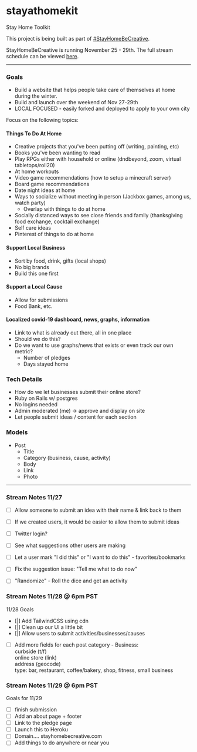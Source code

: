 # stayathomekit
Stay Home Toolkit

This project is being built as part of [#StayHomeBeCreative](https://www.scribemind.com/stay-home-be-creative).

StayHomeBeCreative is running November 25 - 29th. The full stream schedule can be viewed [here](https://docs.google.com/spreadsheets/d/1xPZmO0Ff71xHQ_Jxx2klOeSwabqXcYGziDUNhbtriQ4/edit#gid=1289640734).

***
### Goals
- Build a website that helps people take care of themselves at home during the winter.
- Build and launch over the weekend of Nov 27-29th
- LOCAL FOCUSED - easily forked and deployed to apply to your own city

Focus on the following topics:

#### Things To Do At Home
- Creative projects that you've been putting off (writing, painting, etc)
- Books you've been wanting to read
- Play RPGs either with household or online (dndbeyond, zoom, virtual tabletops/roll20)
- At home workouts
- Video game recommendations (how to setup a minecraft server)
- Board game recommendations
- Date night ideas at home
- Ways to socialize without meeting in person (Jackbox games, among us, watch party)
  - Overlap with things to do at home
- Socially distanced ways to see close friends and family (thanksgiving food exchange, cocktail exchange)
- Self care ideas
- Pinterest of things to do at home

#### Support Local Business
- Sort by food, drink, gifts (local shops)
- No big brands
- Build this one first

#### Support a Local Cause
- Allow for submissions
- Food Bank, etc.

#### Localized covid-19 dashboard, news, graphs, information
- Link to what is already out there, all in one place
- Should we do this?
- Do we want to use graphs/news that exists or even track our own metric?
  - Number of pledges
  - Days stayed home


### Tech Details
- How do we let businesses submit their online store?
- Ruby on Rails w/ postgres
- No logins needed
- Admin moderated (me) -> approve and display on site
- Let people submit ideas / content for each section

### Models
- Post
  - Title
  - Category (business, cause, activity)
  - Body
  - Link
  - Photo


***
### Stream Notes 11/27

- [ ] Allow someone to submit an idea with their name & link back to them
- [ ] If we created users, it would be easier to allow them to submit ideas
- [ ] Twitter login?
- [ ] See what suggestions other users are making
- [ ] Let a user mark "I did this" or "I want to do this" - favorites/bookmarks
- [ ] Fix the suggestion issue: "Tell me what to do now"
- [ ] "Randomize" - Roll the dice and get an activity


### Stream Notes 11/28 @ 6pm PST

11/28 Goals  
- [|] Add TailwindCSS using cdn
- [|] Clean up our UI a little bit
- [|] Allow users to submit activities/businesses/causes
- [ ] Add more fields for each post category
      - Business:   
        curbside (t/f)  
        online store (link)  
        address (geocode)  
        type: bar, restaurant, coffee/bakery, shop, fitness, small business  

### Stream Notes 11/29 @ 6pm PST
Goals for 11/29  
- [ ] finish submission
- [ ] Add an about page + footer
- [ ] Link to the pledge page
- [ ] Launch this to Heroku
- [ ] Domain.... stayhomebecreative.com
- [ ] Add things to do anywhere or near you
